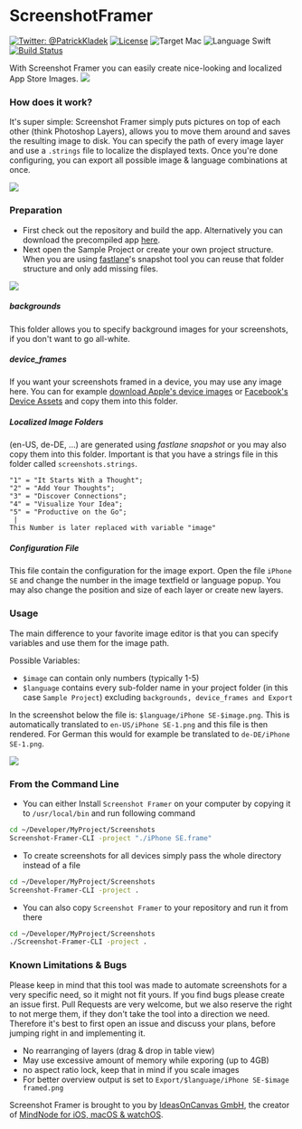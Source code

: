 # ScreenshotFramer

[![Twitter: @PatrickKladek](https://img.shields.io/badge/twitter-@PatrickKladek-red.svg?style=flat)](https://twitter.com/PatrickKladek)
[![License](https://img.shields.io/badge/license-MIT-green.svg?style=flat)](LICENSE.md)
![Target Mac](https://img.shields.io/badge/Platform-Mac%2010.13+-blue.svg "Target Mac")
![Language Swift](https://img.shields.io/badge/Language-Swift%204-orange.svg "Language")
[![Build Status](https://travis-ci.org/IdeasOnCanvas/ScreenshotFramer.svg?branch=master)](https://travis-ci.org/IdeasOnCanvas/ScreenshotFramer)

With Screenshot Framer you can easily create nice-looking and localized App Store Images.
![](Documentation/Overview.png)

### How does it work?
It's super simple: Screenshot Framer simply puts pictures on top of each other (think Photoshop Layers), allows you to move them around and saves the resulting image to disk. You can specify the path of every image layer and use a `.strings` file to localize the displayed texts. Once you're done configuring, you can export all possible image & language combinations at once.

![](Documentation/How%20it%20works.gif)

### Preparation
- First check out the repository and build the app. Alternatively you can download the precompiled app [here](https://github.com/IdeasOnCanvas/ScreenshotFramer/releases).
- Next open the Sample Project or create your own project structure. When you are using [fastlane](https://fastlane.tools)'s snapshot tool you can reuse that folder structure and only add missing files.

![](Documentation/File%20Structure.png)

##### backgrounds
This folder allows you to specify background images for your screenshots, if you don't want to go all-white.

##### device_frames
If you want your screenshots framed in a device, you may use any image here. You can for example [download Apple's device images](https://developer.apple.com/app-store/marketing/guidelines/#images) or [Facebook's Device Assets](https://facebook.design/devices) and copy them into this folder.

##### Localized Image Folders
(en-US, de-DE, ...) are generated using _fastlane snapshot_ or you may also copy them into this folder. Important is that you have a strings file in this folder called `screenshots.strings`.

```
"1" = "It Starts With a Thought";
"2" = "Add Your Thoughts";
"3" = "Discover Connections";
"4" = "Visualize Your Idea";
"5" = "Productive on the Go";
 |
This Number is later replaced with variable "image"
```

##### Configuration File
This file contain the configuration for the image export.
Open the file `iPhone SE` and change the number in the image textfield or language popup. You may also change the position and size of each layer or create new layers.

### Usage
The main difference to your favorite image editor is that you can specify variables and use them for the image path.

Possible Variables:

* `$image` can contain only numbers (typically 1-5)
* `$language` contains every sub-folder name in your project folder (in this case `Sample Project`) excluding `backgrounds, device_frames and Export`

In the screenshot below the file is: `$language/iPhone SE-$image.png`. This is automatically translated to `en-US/iPhone SE-1.png` and this file is then rendered. For German this would for example be translated to `de-DE/iPhone SE-1.png`.

![](Documentation/Usage.png)

### From the Command Line

* You can either Install `Screenshot Framer` on your computer by copying it to `/usr/local/bin` and run following command

``` bash
cd ~/Developer/MyProject/Screenshots
Screenshot-Framer-CLI -project "./iPhone SE.frame" 
```

* To create screenshots for all devices simply pass the whole directory instead of a file

```bash
cd ~/Developer/MyProject/Screenshots
Screenshot-Framer-CLI -project .
```

* You can also copy `Screenshot Framer` to your repository and run it from there

```bash
cd ~/Developer/MyProject/Screenshots
./Screenshot-Framer-CLI -project .
```

### Known Limitations & Bugs
Please keep in mind that this tool was made to automate screenshots for a very specific need, so it might not fit yours. If you find bugs please create an issue first. Pull Requests are very welcome, but we also reserve the right to not merge them, if they don't take the tool into a direction we need. Therefore it's best to first open an issue and discuss your plans, before jumping right in and implementing it.

* No rearranging of layers (drag & drop in table view)
* May use excessive amount of memory while exporing (up to 4GB)
* no aspect ratio lock, keep that in mind if you scale images
* For better overview output is set to `Export/$language/iPhone SE-$image framed.png` 

Screenshot Framer is brought to you by [IdeasOnCanvas GmbH](https://ideasoncanvas.com), the creator of [MindNode for iOS, macOS & watchOS](https://mindnode.com).
